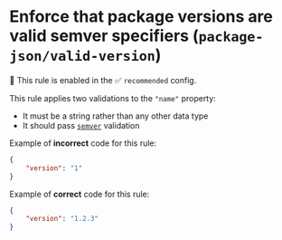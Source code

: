 # Enforce that package versions are valid semver specifiers (`package-json/valid-version`)

💼 This rule is enabled in the ✅ `recommended` config.

<!-- end auto-generated rule header -->

This rule applies two validations to the `"name"` property:

-   It must be a string rather than any other data type
-   It should pass [`semver`](https://www.npmjs.com/package/semver) validation

Example of **incorrect** code for this rule:

```json
{
	"version": "1"
}
```

Example of **correct** code for this rule:

```json
{
	"version": "1.2.3"
}
```
